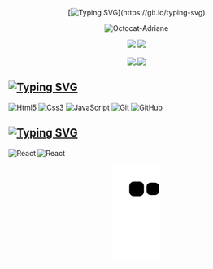 <div align="center"> 

[![Typing SVG](https://readme-typing-svg.demolab.com?font=Fira+Code&pause=1000&color=DA31F7FF&center=true&vCenter=true&width=435&lines=Hello%2C+my+name+is+Adriane+Maciel;I'm+a+front-end+developer;Welcome+to+my+profile!)](https://git.io/typing-svg)

</div>

<div align="center">
<img width="160px" alt="Octocat-Adriane" src="https://i.postimg.cc/26HV8Q4L/octocat-1664567542809.png" />
</div>

<div align="center">

  <a href = "mailto:contato@adrianemaciel.developer"><img src="https://img.shields.io/badge/Gmail-D14836?style=for-the-badge&logo=gmail&logoColor=white" target="_blank"></a>
  <a href="https://www.linkedin.com/in/adrianemacieldeveloper" target="_blank"><img src="https://img.shields.io/badge/-LinkedIn-%230077B5?style=for-the-badge&logo=linkedin&logoColor=white" target="_blank"></a>
  
</div>

<div align="center">
  <a href="https://github.com/adrianemaciel">
  <img align="center" height="160em" src="https://github-readme-stats.vercel.app/api/top-langs/?username=adrianemaciel&layout=compact&langs_count=7&theme=dracula" />
  <img align="center" height="160em" src="https://github-readme-stats.vercel.app/api?username=adrianemaciel&show_icons=true&theme=dracula&include_all_commits=true&count_private=true" />
 </div>



## <a href="https://git.io/typing-svg"><img src="https://readme-typing-svg.demolab.com?font=Fira+Code&pause=1000&color=DA31F7&repeat=false&width=435&lines=Skills%3A" alt="Typing SVG" />
</a>

<div>

  <img align="center" alt="Html5" width="30" height="40" src="https://cdn.jsdelivr.net/gh/devicons/devicon/icons/html5/html5-original.svg" />
  <img align="center" alt="Css3" width="30" height="40" src="https://cdn.jsdelivr.net/gh/devicons/devicon/icons/css3/css3-original.svg" /> 
  <img align="center" alt="JavaScript" width="30" height="40" src="https://cdn.jsdelivr.net/gh/devicons/devicon/icons/javascript/javascript-original.svg" /> 
  <img align="center" alt="Git" width="30" height="40" src="https://cdn.jsdelivr.net/gh/devicons/devicon/icons/git/git-original.svg" /> 
  <img align="center" alt="GitHub" width="30" height="40" src="https://cdn.jsdelivr.net/gh/devicons/devicon/icons/github/github-original.svg" />
</div>
          
## <a href="https://git.io/typing-svg"><img src="https://readme-typing-svg.demolab.com?font=Fira+Code&pause=1000&color=DA31F7&repeat=false&width=435&lines=Learning%3A" alt="Typing SVG" /></a>

<div>

  <img align="center" alt="React" width="30" height="40" src="https://cdn.jsdelivr.net/gh/devicons/devicon/icons/react/react-original.svg" />
  <img align="center" alt="React" width="30" height="40" src="https://cdn.jsdelivr.net/gh/devicons/devicon/icons/typescript/typescript-original.svg" />   
  
</div>

<div align="center"> 

![Snake animation](https://github.com/adrianemaciel/adrianemaciel/blob/output/github-contribution-grid-snake.svg)

</div>

